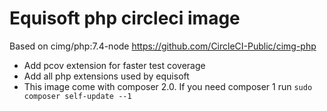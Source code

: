 # Equisoft php circleci image

Based on cimg/php:7.4-node  https://github.com/CircleCI-Public/cimg-php

- Add pcov extension for faster test coverage
- Add all php extensions used by equisoft
- This image come with composer 2.0. If you need composer 1 run `sudo composer self-update --1`
